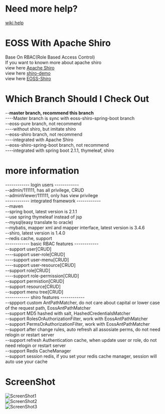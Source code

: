 # Need more help?
[wiki help](https://github.com/jelly-liu/EOSS/wiki)  

# EOSS With Apache Shiro
Base On RBAC(Role Based Access Control)  
If you want to known more about apache shiro  
view here [Apache Shiro](http://shiro.apache.org/index.html "Apache Shiro")  
view here [shiro-demo](https://github.com/jelly-liu/shiro-demo "shiro-demo")  
view here [EOSS-Shiro](https://github.com/jelly-liu/EOSS "EOSS-Shiro")

# Which Branch Should I Check Out
--**master branch, recommend this branch**  
----Master branch is sync with eoss-shiro-spring-boot branch  
--eoss-pure branch, not recommend  
----without shiro, but imitate shiro  
--eoss-shiro branch, not recommend  
----integrated with Apache Shiro  
--eoss-shiro-spring-boot branch, not recommend  
----integrated with spring boot 2.1.1, thymeleaf, shiro  
# more information
------------ login users ------------  
--admin/111111, has all privilege, CRUD  
--adminViewer/111111, only has view privilege  
------------ integrated framework ------------  
--maven  
--spring boot, latest version is 2.1.1  
--use spring thymeleaf instead of jsp  
--mysql(easy translate to oracle)  
--mybatis, mapper xml and mapper interface, latest version is 3.4.6   
--shiro, latest version is 1.4.0  
--redis cache, support  
------------ basic RBAC features ------------  
--support user[CRUD]  
----support user-role[CRUD]  
----support user-menu[CRUD]  
----support user-resource[CRUD]  
--support role[CRUD]  
----support role-permission[CRUD]  
--support permistion[CRUD]  
--support resource[CRUD]  
--support menu tree[CRUD]  
------------ shiro features ------------  
--sppport custom AntPathMatcher, do not care about capital or lower case of the request path, EossAntPathMatcher  
--support MD5 hashed with salt, HashedCredentialsMatcher  
--support RolesOrAuthorizationFilter, work with EossAntPathMatcher  
--support PermsOrAuthorizationFilter, work with EossAntPathMatcher  
--support after change rules, auto refresh all assosiate perms, do not need relogin or restart server  
--support refresh Authentication cache, when update user or role, do not need relogin or restart server  
--support Redis CacheManager  
--support session redis, if you set your redis cache manager, session will auto use your cache   

# ScreenShot  
![ScreenShot1](https://github.com/jelly-liu/EOSS/blob/master/ScreenShot1.png "ScreenShot1")  
![ScreenShot2](https://github.com/jelly-liu/EOSS/blob/master/ScreenShot2.png "ScreenShot2")  
![ScreenShot3](https://github.com/jelly-liu/EOSS/blob/master/ScreenShot3.png "ScreenShot3")  
